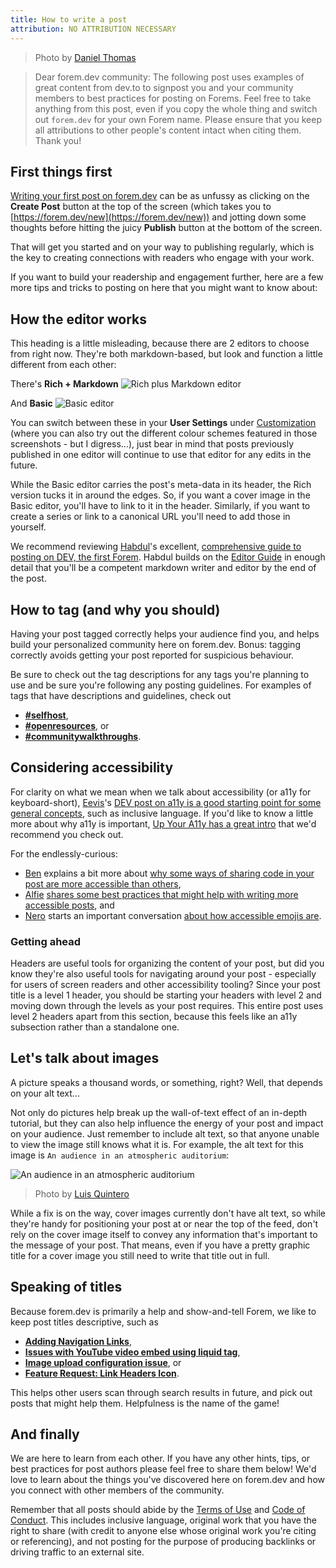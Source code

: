 ```yaml
---
title: How to write a post
attribution: NO ATTRIBUTION NECESSARY
---
```


>Photo by [Daniel Thomas](https://unsplash.com/@dtbosse)
 
>Dear forem.dev community: The following post uses examples of great content from dev.to to signpost you and your community members to best practices for posting on Forems. Feel free to take anything from this post, even if you copy the whole thing and switch out `forem.dev` for your own Forem name. Please ensure that you keep all attributions to other people's content intact when citing them. Thank you!

## First things first
[Writing your first post on forem.dev](https://dev.to/chrisachard/how-to-write-your-first-post-on-dev-c3k) can be as unfussy as clicking on the **Create Post** button at the top of the screen (which takes you to [https://forem.dev/new](https://forem.dev/new)) and jotting down some thoughts before hitting the juicy **Publish** button at the bottom of the screen.

That will get you started and on your way to publishing regularly, which is the key to creating connections with readers who engage with your work.

If you want to build your readership and engagement further, here are a few more tips and tricks to posting on here that you might want to know about:

## How the editor works
This heading is a little misleading, because there are 2 editors to choose from right now. They're both markdown-based, but look and function a little different from each other:

There's **Rich + Markdown**
![Rich plus Markdown editor](https://dev-to-uploads.s3.amazonaws.com/uploads/articles/b2mmrzm96msx96fd64yx.png)

And **Basic**
![Basic editor](https://dev-to-uploads.s3.amazonaws.com/uploads/articles/5irv2g3z1i3njh879lda.png)

You can switch between these in your **User Settings** under [Customization](https://forem.dev/settings/customization) (where you can also try out the different colour schemes featured in those screenshots - but I digress...), just bear in mind that posts previously published in one editor will continue to use that editor for any edits in the future. 

While the Basic editor carries the post's meta-data in its header, the Rich version tucks it in around the edges. So, if you want a cover image in the Basic editor, you'll have to link to it in the header. Similarly, if you want to create a series or link to a canonical URL you'll need to add those in yourself.

We recommend reviewing [Habdul](https://dev.to/ziizium)'s excellent, [comprehensive guide to posting on DEV, the first Forem](https://dev.to/ziizium/a-beginners-guide-to-the-dev-editor-202p). Habdul builds on the [Editor Guide](https://forem.dev/p/editor_guide) in enough detail that you'll be a competent markdown writer and editor by the end of the post.

## How to tag (and why you should)
Having your post tagged correctly helps your audience find you, and helps build your personalized community here on forem.dev. Bonus: tagging correctly avoids getting your post reported for suspicious behaviour. 

Be sure to check out the tag descriptions for any tags you're planning to use and be sure you're following any posting guidelines. For examples of tags that have descriptions and guidelines, check out 
- [**#selfhost**](https://forem.dev/t/selfhost), 
- [**#openresources**](https://forem.dev/t/openresources), or 
- [**#communitywalkthroughs**](https://forem.dev/t/creatorwalkthroughs).

## Considering accessibility
For clarity on what we mean when we talk about accessibility (or a11y for keyboard-short), [Eevis](https://dev.to/eevajonnapanula)'s [DEV post on a11y is a good starting point for some general concepts](https://dev.to/eevajonnapanula/let-s-talk-about-accessibility-c80), such as inclusive language. If you'd like to know a little more about why a11y is important, [Up Your A11y has a great intro](https://www.upyoura11y.com/why-accessibility/) that we'd recommend you check out.

For the endlessly-curious:
- [Ben](https://dev.to/moopet) explains a bit more about [why some ways of sharing code in your post are more accessible than others](https://dev.to/moopet/embedding-code-in-posts-40i5),
- [Alfie](https://dev.to/alfiedarko) [shares some best practices that might help with writing more accessible posts](https://dev.to/alfiedarko/frontendsessions-web-accessibility-4eed), and 
- [Nero](https://dev.to/finallynero) starts an important conversation [about how accessible emojis are](https://dev.to/finallynero/accessible-emojis--1pjh).

### Getting ahead
Headers are useful tools for organizing the content of your post, but did you know they're also useful tools for navigating around your post - especially for users of screen readers and other accessibility tooling? Since your post title is a level 1 header, you should be starting your headers with level 2 and moving down through the levels as your post requires. This entire post uses level 2 headers apart from this section, because this feels like an a11y subsection rather than a standalone one.

## Let's talk about images
A picture speaks a thousand words, or something, right? Well, that depends on your alt text...

Not only do pictures help break up the wall-of-text effect of an in-depth tutorial, but they can also help influence the energy of your post and impact on your audience. Just remember to include alt text, so that anyone unable to view the image still knows what it is. For example, the alt text for this image is `An audience in an atmospheric auditorium`:

![An audience in an atmospheric auditorium](https://dev-to-uploads.s3.amazonaws.com/uploads/articles/9izxenjddgw55i0n1df7.jpg)
>Photo by [Luis Quintero](https://www.pexels.com/@jibarofoto)

While a fix is on the way, cover images currently don't have alt text, so while they're handy for positioning your post at or near the top of the feed, don't rely on the cover image itself to convey any information that's important to the message of your post. That means, even if you have a pretty graphic title for a cover image you still need to write that title out in full.

## Speaking of titles
Because forem.dev is primarily a help and show-and-tell Forem, we like to keep post titles descriptive, such as 
- [**Adding Navigation Links**](https://forem.dev/communitysuccess/adding-navigation-links-5ab6), 
- [**Issues with YouTube video embed using liquid tag**](https://forem.dev/ildi/issues-with-youtube-video-embed-using-liquid-tag-40bl),
- [**Image upload configuration issue**](https://forem.dev/9comindia/image-upload-configuration-issue-1opc), or 
- [**Feature Request: Link Headers Icon**](https://forem.dev/seangwright/feature-request-link-headers-icon-4c6m). 

This helps other users scan through search results in future, and pick out posts that might help them. Helpfulness is the name of the game!

## And finally
We are here to learn from each other. If you have any other hints, tips, or best practices for post authors please feel free to share them below! We'd love to learn about the things you've discovered here on forem.dev and how you connect with other members of the community.

Remember that all posts should abide by the [Terms of Use](https://forem.dev/terms) and [Code of Conduct](https://forem.dev/code-of-conduct). This includes inclusive language, original work that you have the right to share (with credit to anyone else whose original work you're citing or referencing), and not posting for the purpose of producing backlinks or driving traffic to an external site. 
